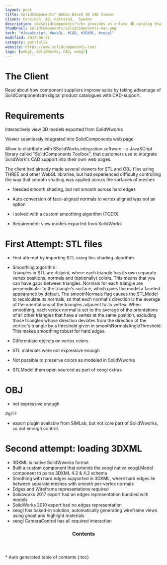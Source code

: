 ```yaml
---
layout: post
title: SolidComponents™ WebGL-Based 3D CAD Viewer
client: Cervican  AB, Halmstad,  Sweden
description: <b>SolidComponents™</b> provides an online 3D catalog that allows buyers to preview products published directly from SolidWorks.<br><br>I worked remotely with engineers in Halmstad, Sweden to develop their WebGL-based CAD viewer on <b>xeogl</b>, an open source library I created for 3D visualization in the browser.  
thumbnail: solidcomponents/solidcomponents-mac.png
tech: "#JavaScript, #WebGL, #CAD, #3DXML, #xeogl"
modified: 2017-06-31
category: portfolio
website: https://www.solidcomponents.com/
tags: [webgl, SolidWorks, CAD, xeogl]
---
```


# The Client



 
 Read about how component suppliers improve sales by taking advantage of SolidComponentstm digital product catalogues with CAD-support.

# Requirements 

Interactively view 3D models exported from SolidWworks

Viewer seamlessly integrated into SolidComponents web page

Allow to distribute with SSolidWorks integration software - a JavaSCript library called "SolidComponents Toolbox", that 
customers use to integrate SolidWork's CAD support into their own web pages.

The client had already made several viewers for STL and OBJ files using THREE and other WebGL libraries, but had 
experienced difficulty controlling the way that smooth shading was applied across the surfaces of meshes

- Needed  smooth shading, but not smooth across hard edges
- Auto conversion of face-aligned normals to vertex aligned was not an option

- I solved with a custom smoothing algorithm (TODO)
- Requirement: view models exported from SolidWorks

# First Attempt:  STL files

- First attempt by importing STL using this shading algorithm
- Smoothing algorithm:  
Triangles in STL are disjoint, where each triangle has its own separate vertex positions, normals and (optionally) colors. 
This means that you can have gaps between triangles. Normals for each triangle are perpendicular to the triangle's surface, 
which gives the model a faceted appearance by default. The smoothNormals flag causes the STLModel to recalculate its normals, 
so that each normal's direction is the average of the orientations of the triangles adjacent to its vertex. When smoothing, 
each vertex normal is set to the average of the orientations of all other triangles that have a vertex at the same position, 
excluding those triangles whose direction deviates from the direction of the vertice's triangle by a threshold given in 
smoothNormalsAngleThreshold. This makes smoothing robust for hard edges.

- Differentiate objects on vertex colors
- STL materials were not expressive enough
- Not possible to preserve colors as modeled in  SolidWworks
- STLModel them open sourced as part of xeogl extras

# OBJ

- not expressive enough

#glTF

- export plugin available from SIMLab, but not core part of SolidWworks, so not enough control.

# Second attempt: loading 3DXML

- 3DXML is native SolidWworks format
- Built a custom component that extends the xeogl native xeogl.Model component to parse 3DXML 4.2 & 4.3 schema
- Smothing with hard edges supported in 3DXML,  where hard edges lie between  separate meshes with smooth per-vertex normals
- Edges and Wireframe representations required 
- Solidworks 2017 export had an edges representation bundled with models
- SolidWorks 2010 export had no edges representation
- xeogl has baked-in solution, automatically generating wireframe views using ghost and highlight materials
- xeogl  CameraControl has all required interaction



<section id="table-of-contents" class="toc">
  <header>
    <h3>Contents</h3>
  </header>
<div id="drawer" markdown="1">
*  Auto generated table of contents
{:toc}
</div>
</section><!-- /#table-of-contents -->


